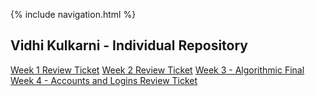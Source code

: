 {% include navigation.html %}


## Vidhi Kulkarni - Individual Repository

[Week 1 Review Ticket](https://github.com/VidhiKulkarni/teamlace/issues/18)
[Week 2 Review Ticket](https://github.com/VidhiKulkarni/teamlace/issues/24)
[Week 3 - Algorithmic Final](https://github.com/VidhiKulkarni/teamlace/issues/26) 
[Week 4 - Accounts and Logins Review Ticket](https://github.com/VidhiKulkarni/teamlace/issues/28 )
